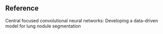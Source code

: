 
## Reference

Central focused convolutional neural networks: Developing a data-driven model for lung nodule segmentation

